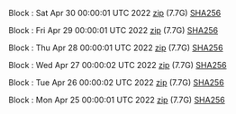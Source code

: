 Block [](https://insight.dash.org/insight/block/): Sat Apr 30 00:00:01 UTC 2022 [zip](https://dash-bootstrap.ams3.digitaloceanspaces.com/mainnet/2022-04-30/bootstrap.dat.zip) (7.7G) [SHA256](https://dash-bootstrap.ams3.digitaloceanspaces.com/mainnet/2022-04-30/sha256.txt)

Block [](https://insight.dash.org/insight/block/): Fri Apr 29 00:00:01 UTC 2022 [zip](https://dash-bootstrap.ams3.digitaloceanspaces.com/mainnet/2022-04-29/bootstrap.dat.zip) (7.7G) [SHA256](https://dash-bootstrap.ams3.digitaloceanspaces.com/mainnet/2022-04-29/sha256.txt)

Block [](https://insight.dash.org/insight/block/): Thu Apr 28 00:00:01 UTC 2022 [zip](https://dash-bootstrap.ams3.digitaloceanspaces.com/mainnet/2022-04-28/bootstrap.dat.zip) (7.7G) [SHA256](https://dash-bootstrap.ams3.digitaloceanspaces.com/mainnet/2022-04-28/sha256.txt)

Block [](https://insight.dash.org/insight/block/): Wed Apr 27 00:00:02 UTC 2022 [zip](https://dash-bootstrap.ams3.digitaloceanspaces.com/mainnet/2022-04-27/bootstrap.dat.zip) (7.7G) [SHA256](https://dash-bootstrap.ams3.digitaloceanspaces.com/mainnet/2022-04-27/sha256.txt)

Block [](https://insight.dash.org/insight/block/): Tue Apr 26 00:00:02 UTC 2022 [zip](https://dash-bootstrap.ams3.digitaloceanspaces.com/mainnet/2022-04-26/bootstrap.dat.zip) (7.7G) [SHA256](https://dash-bootstrap.ams3.digitaloceanspaces.com/mainnet/2022-04-26/sha256.txt)

Block [](https://insight.dash.org/insight/block/): Mon Apr 25 00:00:01 UTC 2022 [zip](https://dash-bootstrap.ams3.digitaloceanspaces.com/mainnet/2022-04-25/bootstrap.dat.zip) (7.7G) [SHA256](https://dash-bootstrap.ams3.digitaloceanspaces.com/mainnet/2022-04-25/sha256.txt)
